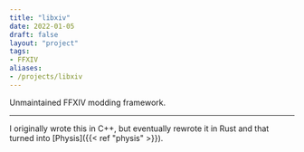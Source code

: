 ```yaml
---
title: "libxiv"
date: 2022-01-05
draft: false
layout: "project"
tags:
- FFXIV
aliases:
- /projects/libxiv
---
```


Unmaintained FFXIV modding framework.

<!--more-->
---

I originally wrote this in C++, but eventually rewrote it in Rust and that turned into
[Physis]({{< ref "physis" >}}).
